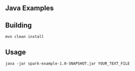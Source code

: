 ## Java Examples

## Building

```
mvn clean install
```

## Usage

```
java -jar spark-example-1.0-SNAPSHOT.jar YOUR_TEXT_FILE
```
